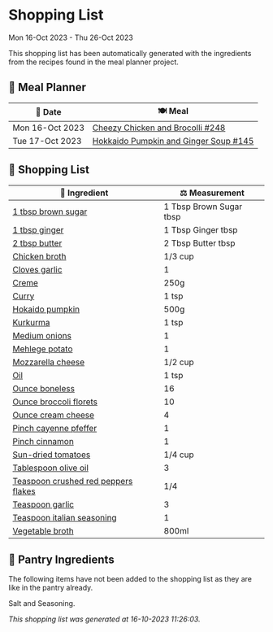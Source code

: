 # Shopping List

Mon 16-Oct 2023 - Thu 26-Oct 2023

This shopping list has been automatically generated with the ingredients from the recipes found in the meal planner project.

## 📅 Meal Planner

|📅 Date| 🍽️ Meal|
|----|----|
|Mon 16-Oct 2023|[Cheezy Chicken and Brocolli #248](https://github.com/bryanbr23/Recipes/issues/248)|
|Tue 17-Oct 2023|[Hokkaido Pumpkin and Ginger Soup #145](https://github.com/bryanbr23/Recipes/issues/145)|

## 🛒 Shopping List

| 🍌 Ingredient| ⚖️ Measurement|
|----------|-----------|
|[1 tbsp brown sugar](https://www.sainsburys.co.uk/gol-ui/SearchResults/1%20tbsp%20brown%20sugar)|1 Tbsp Brown Sugar tbsp|
|[1 tbsp ginger](https://www.sainsburys.co.uk/gol-ui/SearchResults/1%20tbsp%20ginger)|1 Tbsp Ginger tbsp|
|[2 tbsp butter](https://www.sainsburys.co.uk/gol-ui/SearchResults/2%20tbsp%20butter)|2 Tbsp Butter tbsp|
|[Chicken broth](https://www.sainsburys.co.uk/gol-ui/SearchResults/Chicken%20broth)|1/3 cup|
|[Cloves garlic](https://www.sainsburys.co.uk/gol-ui/SearchResults/Cloves%20garlic)|1|
|[Creme](https://www.sainsburys.co.uk/gol-ui/SearchResults/Creme)|250g|
|[Curry](https://www.sainsburys.co.uk/gol-ui/SearchResults/Curry)|1 tsp|
|[Hokaido pumpkin](https://www.sainsburys.co.uk/gol-ui/SearchResults/Hokaido%20pumpkin)|500g|
|[Kurkurma](https://www.sainsburys.co.uk/gol-ui/SearchResults/Kurkurma)|1 tsp|
|[Medium onions](https://www.sainsburys.co.uk/gol-ui/SearchResults/Medium%20onions)|1|
|[Mehlege potato](https://www.sainsburys.co.uk/gol-ui/SearchResults/Mehlege%20potato)|1|
|[Mozzarella cheese](https://www.sainsburys.co.uk/gol-ui/SearchResults/Mozzarella%20cheese)|1/2 cup|
|[Oil](https://www.sainsburys.co.uk/gol-ui/SearchResults/Oil)|1 tsp|
|[Ounce boneless](https://www.sainsburys.co.uk/gol-ui/SearchResults/Ounce%20boneless)|16|
|[Ounce broccoli florets](https://www.sainsburys.co.uk/gol-ui/SearchResults/Ounce%20broccoli%20florets)|10|
|[Ounce cream cheese](https://www.sainsburys.co.uk/gol-ui/SearchResults/Ounce%20cream%20cheese)|4|
|[Pinch cayenne pfeffer](https://www.sainsburys.co.uk/gol-ui/SearchResults/Pinch%20cayenne%20pfeffer)|1|
|[Pinch cinnamon](https://www.sainsburys.co.uk/gol-ui/SearchResults/Pinch%20cinnamon)|1|
|[Sun-dried tomatoes](https://www.sainsburys.co.uk/gol-ui/SearchResults/Sun-dried%20tomatoes)|1/4 cup|
|[Tablespoon olive oil](https://www.sainsburys.co.uk/gol-ui/SearchResults/Tablespoon%20olive%20oil)|3|
|[Teaspoon crushed red peppers flakes](https://www.sainsburys.co.uk/gol-ui/SearchResults/Teaspoon%20crushed%20red%20peppers%20flakes)|1/4|
|[Teaspoon garlic](https://www.sainsburys.co.uk/gol-ui/SearchResults/Teaspoon%20garlic)|3|
|[Teaspoon italian seasoning](https://www.sainsburys.co.uk/gol-ui/SearchResults/Teaspoon%20italian%20seasoning)|1|
|[Vegetable broth](https://www.sainsburys.co.uk/gol-ui/SearchResults/Vegetable%20broth)|800ml|

## 🏪 Pantry Ingredients

The following items have not been added to the shopping list as they are like in the pantry already.

Salt and Seasoning.


_This shopping list was generated at 16-10-2023 11:26:03._